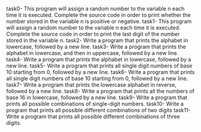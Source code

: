 task0- This program will assign a random number to the variable n each time it is executed. Complete the source code in order to print whether the number stored in the variable n is positive or negative.
task1- This program will assign a random number to the variable n each time it is executed. Complete the source code in order to print the last digit of the number stored in the variable n.
task2- Write a program that prints the alphabet in lowercase, followed by a new line.
task3- Write a program that prints the alphabet in lowercase, and then in uppercase, followed by a new line.
task4- Write a program that prints the alphabet in lowercase, followed by a new line.
task5- Write a program that prints all single digit numbers of base 10 starting from 0, followed by a new line.
task6- Write a program that prints all single digit numbers of base 10 starting from 0, followed by a new line.
task7- Write a program that prints the lowercase alphabet in reverse, followed by a new line.
task8- Write a program that prints all the numbers of base 16 in lowercase, followed by a new line.
task9- Write a program that prints all possible combinations of single-digit numbers.
task10- Write a program that prints all possible different combinations of two digits
task11- Write a program that prints all possible different combinations of three digits.
